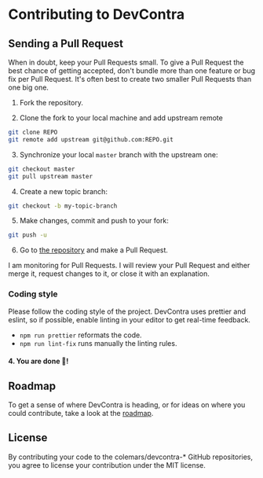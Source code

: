 # Contributing to DevContra

## Sending a Pull Request

When in doubt, keep your Pull Requests small. To give a Pull Request the best chance of getting accepted, don't bundle more than one feature or bug fix per Pull Request. It's often best to create two smaller Pull Requests than one big one.

1. Fork the repository.

2. Clone the fork to your local machine and add upstream remote

```sh
git clone REPO
git remote add upstream git@github.com:REPO.git
```

3. Synchronize your local `master` branch with the upstream one:

```sh
git checkout master
git pull upstream master
```

4. Create a new topic branch:

```sh
git checkout -b my-topic-branch
```

5. Make changes, commit and push to your fork:

```sh
git push -u
```

6. Go to [the repository](https://github.com/colemars/devcontra-component/) and make a Pull Request.

I am monitoring for Pull Requests. I will review your Pull Request and either merge it, request changes to it, or close it with an explanation.

### Coding style

Please follow the coding style of the project. DevContra uses prettier and eslint, so if possible, enable linting in your editor to get real-time feedback.

- `npm run prettier` reformats the code.
- `npm run lint-fix` runs manually the linting rules.

#### 4. You are done 🎉!

## Roadmap

To get a sense of where DevContra is heading, or for ideas on where you could contribute, take a look at the [roadmap](/ROADMAP.md).

## License

By contributing your code to the colemars/devcontra-* GitHub repositories, you agree to license your contribution under the MIT license.